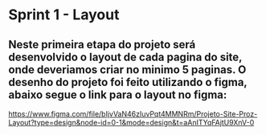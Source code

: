 # Sprint 1 - Layout

## Neste primeira etapa do projeto será desenvolvido o layout de cada pagina do site, onde deveriamos criar no minimo 5 paginas. O desenho do projeto foi feito utilizando o figma, abaixo segue o link para o layout no figma:

https://www.figma.com/file/bIjvVaN46zIuvPqt4MMNRm/Projeto-Site-Proz-Layout?type=design&node-id=0-1&mode=design&t=aAnITYqFAjtU9XnV-0